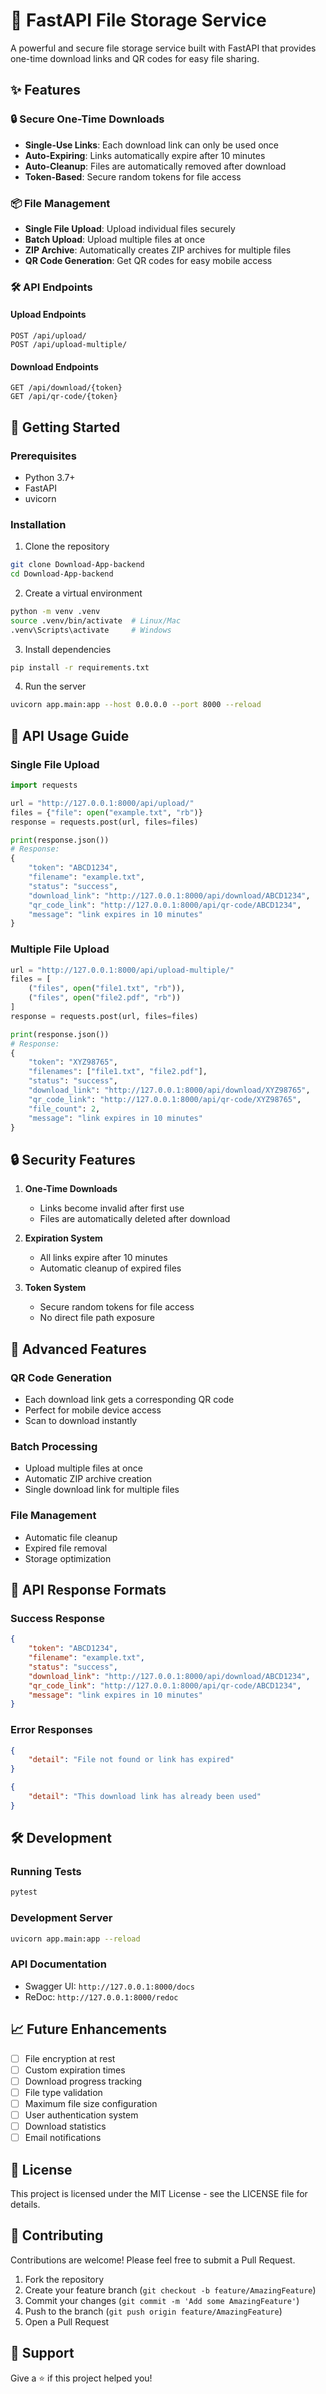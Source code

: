 # 🚀 FastAPI File Storage Service

A powerful and secure file storage service built with FastAPI that provides one-time download links and QR codes for easy file sharing.

## ✨ Features

### 🔒 Secure One-Time Downloads
- **Single-Use Links**: Each download link can only be used once
- **Auto-Expiring**: Links automatically expire after 10 minutes
- **Auto-Cleanup**: Files are automatically removed after download
- **Token-Based**: Secure random tokens for file access

### 📦 File Management
- **Single File Upload**: Upload individual files securely
- **Batch Upload**: Upload multiple files at once
- **ZIP Archive**: Automatically creates ZIP archives for multiple files
- **QR Code Generation**: Get QR codes for easy mobile access

### 🛠️ API Endpoints

#### Upload Endpoints
```http
POST /api/upload/
POST /api/upload-multiple/
```

#### Download Endpoints
```http
GET /api/download/{token}
GET /api/qr-code/{token}
```

## 🚀 Getting Started

### Prerequisites
- Python 3.7+
- FastAPI
- uvicorn

### Installation
1. Clone the repository
```bash
git clone Download-App-backend
cd Download-App-backend
```

2. Create a virtual environment
```bash
python -m venv .venv
source .venv/bin/activate  # Linux/Mac
.venv\Scripts\activate     # Windows
```

3. Install dependencies
```bash
pip install -r requirements.txt
```

4. Run the server
```bash
uvicorn app.main:app --host 0.0.0.0 --port 8000 --reload
```

## 📖 API Usage Guide

### Single File Upload
```python
import requests

url = "http://127.0.0.1:8000/api/upload/"
files = {"file": open("example.txt", "rb")}
response = requests.post(url, files=files)

print(response.json())
# Response:
{
    "token": "ABCD1234",
    "filename": "example.txt",
    "status": "success",
    "download_link": "http://127.0.0.1:8000/api/download/ABCD1234",
    "qr_code_link": "http://127.0.0.1:8000/api/qr-code/ABCD1234",
    "message": "link expires in 10 minutes"
}
```

### Multiple File Upload
```python
url = "http://127.0.0.1:8000/api/upload-multiple/"
files = [
    ("files", open("file1.txt", "rb")),
    ("files", open("file2.pdf", "rb"))
]
response = requests.post(url, files=files)

print(response.json())
# Response:
{
    "token": "XYZ98765",
    "filenames": ["file1.txt", "file2.pdf"],
    "status": "success",
    "download_link": "http://127.0.0.1:8000/api/download/XYZ98765",
    "qr_code_link": "http://127.0.0.1:8000/api/qr-code/XYZ98765",
    "file_count": 2,
    "message": "link expires in 10 minutes"
}
```

## 🔒 Security Features

1. **One-Time Downloads**
   - Links become invalid after first use
   - Files are automatically deleted after download

2. **Expiration System**
   - All links expire after 10 minutes
   - Automatic cleanup of expired files

3. **Token System**
   - Secure random tokens for file access
   - No direct file path exposure

## 🌟 Advanced Features

### QR Code Generation
- Each download link gets a corresponding QR code
- Perfect for mobile device access
- Scan to download instantly

### Batch Processing
- Upload multiple files at once
- Automatic ZIP archive creation
- Single download link for multiple files

### File Management
- Automatic file cleanup
- Expired file removal
- Storage optimization

## 📝 API Response Formats

### Success Response
```json
{
    "token": "ABCD1234",
    "filename": "example.txt",
    "status": "success",
    "download_link": "http://127.0.0.1:8000/api/download/ABCD1234",
    "qr_code_link": "http://127.0.0.1:8000/api/qr-code/ABCD1234",
    "message": "link expires in 10 minutes"
}
```

### Error Responses
```json
{
    "detail": "File not found or link has expired"
}
```
```json
{
    "detail": "This download link has already been used"
}
```

## 🛠️ Development

### Running Tests
```bash
pytest
```

### Development Server
```bash
uvicorn app.main:app --reload
```

### API Documentation
- Swagger UI: `http://127.0.0.1:8000/docs`
- ReDoc: `http://127.0.0.1:8000/redoc`

## 📈 Future Enhancements

- [ ] File encryption at rest
- [ ] Custom expiration times
- [ ] Download progress tracking
- [ ] File type validation
- [ ] Maximum file size configuration
- [ ] User authentication system
- [ ] Download statistics
- [ ] Email notifications

## 📄 License

This project is licensed under the MIT License - see the LICENSE file for details.

## 🤝 Contributing

Contributions are welcome! Please feel free to submit a Pull Request.

1. Fork the repository
2. Create your feature branch (`git checkout -b feature/AmazingFeature`)
3. Commit your changes (`git commit -m 'Add some AmazingFeature'`)
4. Push to the branch (`git push origin feature/AmazingFeature`)
5. Open a Pull Request

## 💖 Support

Give a ⭐️ if this project helped you!